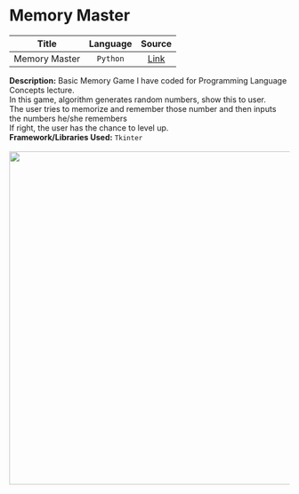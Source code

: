 # Memory Master

| Title        | Language           | Source  |
| :-------------: |:-------------:| :-----:|
| Memory Master   | `Python` | [Link](https://github.com/trfatihcinar/miscellaneous-codes/blob/main/Codes/Memory%20Master/MemoryMaster.py) |

__Description:__ Basic Memory Game I have coded for Programming Language Concepts lecture.
<br> In this game, algorithm generates random numbers, show this to user.
<br>The user tries to memorize and remember those number and then inputs the numbers he/she remembers
<br> If right, the user has the chance to level up.
<br>
__Framework/Libraries Used:__ `Tkinter`
<br><br>
<img src="https://github.com/trfatihcinar/miscellaneous-codes/blob/main/Codes/Memory%20Master/Images/memory_master2.jpg?raw=true" width = "800" height = "600">
<br> 